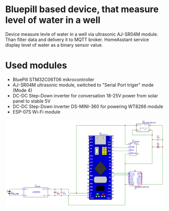 # Bluepill based device, that measure level of water in a well

Device measure levle of water in a well via ultrasonic AJ-SR04M module. Than filter data and delivery it to MQTT broker.
HomeAsstant service display level of water as a binary sensor value.

# Used modules

* BluePill STM32C06T06 mikrocontroller
* AJ-SR04M ultrasonic module, switched to "Serial Port triger" mode (Mode 4)
* DC-DC Step-Down inverter for conversation 18-25V power from solar panel to stable 5V
* DC-DC Step-Down inverter DS-MINI-360 for powering WT8266 module
* ESP-07S Wi-Fi module

![Device module schematic](well_schematic.png)